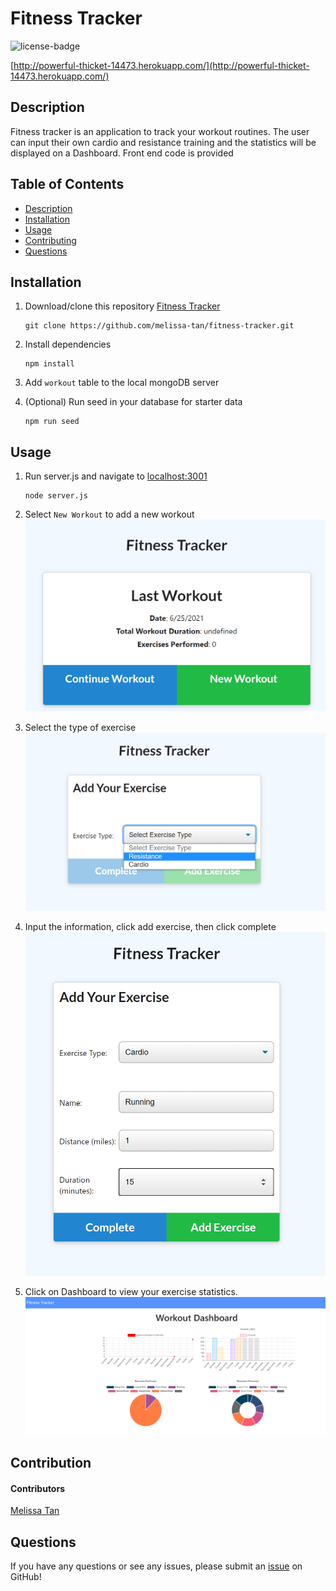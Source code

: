 # Fitness Tracker

![license-badge](https://img.shields.io/badge/license-MIT-yellow)

[http://powerful-thicket-14473.herokuapp.com/](http://powerful-thicket-14473.herokuapp.com/)

## Description
Fitness tracker is an application to track your workout routines. The user can input their own cardio and resistance training and the statistics will be displayed on a Dashboard. Front end code is provided

## Table of Contents
- [Description](#description)
- [Installation](#installation)
- [Usage](#usage)
- [Contributing](#contributing)
- [Questions](#questions)

## Installation
1. Download/clone this repository [Fitness Tracker](https://github.com/melissa-tan/fitness-tracker)
	```
	git clone https://github.com/melissa-tan/fitness-tracker.git
	```
	
2. Install dependencies
	```
	npm install
	```

3. Add `workout` table to the local mongoDB server

4. (Optional) Run seed in your database for starter data
    ```
    npm run seed
    ```

## Usage
1. Run server.js and navigate to [localhost:3001](http://localhost:3001)
    ```
    node server.js
    ```
2. Select `New Workout` to add a new workout <br>
    ![Screenshot of the Fitness Tracker Homepage](./assets/images/fitness-tracker-home.png)

3. Select the type of exercise <br>
    ![Screenshot of the Exercise Selection](./assets/images/exercise-selection.png)

4. Input the information, click add exercise, then click complete<br>
    ![Screenshot of the Exercise Input](./assets/images/exercise-information.png)

5. Click on Dashboard to view your exercise statistics.
    ![Screenshot of the Dashboard](./assets/images/dashboard.png)



## Contribution
#### Contributors
[Melissa Tan](https://github.com/melissa-tan)


## Questions
If you have any questions or see any issues, please submit an [issue](https://github.com/melissa-tan/fitness-tracker/issues) on GitHub!

